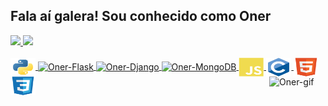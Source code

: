 ## Fala aí galera! Sou conhecido como Oner 

<div>
  <a href="https://github.com/onezer00">
  <img height="180em" src="https://github-readme-stats.vercel.app/api?username=onezer00&show_icons=true&theme=dracula&include_all_commits=true&count_private=true"/>
  <img height="180em" src="https://github-readme-stats.vercel.app/api/top-langs/?username=onezer00&layout=compact&langs_count=7&theme=dracula"/>
</div>
  
<div style="display: inline_block"><br>
  <img align="center" alt="Oner-Python" height="30" width="40" src="https://raw.githubusercontent.com/devicons/devicon/master/icons/python/python-original.svg">
  <img align="center" alt="Oner-Flask" height="30" width="40" src="https://cdn.iconscout.com/icon/free/png-256/flask-51-285137.png">
  <img align="center" alt="Oner-Django" height="30" width="40" src="https://w7.pngwing.com/pngs/10/113/png-transparent-django-web-development-web-framework-python-software-framework-django-text-trademark-logo.png">
  <img align="center" alt="Oner-MongoDB" height="30" width="40" src="https://img.icons8.com/color/452/mongodb.png">
  <img align="center" alt="Oner-Js" height="30" width="40" src="https://raw.githubusercontent.com/devicons/devicon/master/icons/javascript/javascript-plain.svg">
  <img align="center" alt="Oner-C" height="30" width="40" src="https://raw.githubusercontent.com/devicons/devicon/master/icons/c/c-original.svg">
  <img align="center" alt="Oner-HTML" height="30" width="40" src="https://raw.githubusercontent.com/devicons/devicon/master/icons/html5/html5-original.svg">
  <img align="center" alt="Oner-CSS" height="30" width="40" src="https://raw.githubusercontent.com/devicons/devicon/master/icons/css3/css3-original.svg">
  <img align="right" alt="Oner-gif" height="80" width="90" src="https://developers.giphy.com/branch/master/static/api-c99e353f761d318322c853c03ebcf21b.gif">
</div>
